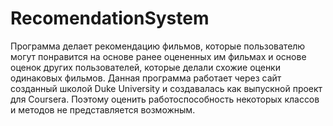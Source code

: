 # RecomendationSystem
Программа делает рекомендацию фильмов, которые пользователю могут понравится на основе ранее оцененных им фильмах и основе оценок других пользователей, которые делали схожие оценки одинаковых фильмов. Данная программа работает через сайт созданный школой Duke University и создавалась как выпускной проект для Coursera. Поэтому оценить работоспособность некоторых классов и методов не представляется возможным.
